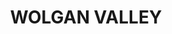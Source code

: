---
lastmod: '2025-04-06T06:05:20+00:00'
latitude: -33.310653
layout: suburb
longitude: 150.356874
postcode: '2790'
state: NSW
title: WOLGAN VALLEY
url: /nsw/wolgan-valley/
---